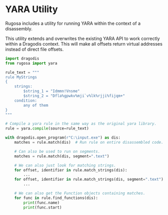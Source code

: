 # YARA Utility

Rugosa includes a utility for running YARA within the context of a disassembly.

This utility extends and overwrites the existing YARA API to work correctly within a Dragodis context.
This will make all offsets return virtual addresses instead of direct file offsets.


```python
import dragodis
from rugosa import yara

rule_text = """
rule MyStrings 
{
    strings:
        $string_1 = "Idmmn!Vnsme"
        $string_2 = "Dfla%gpwkv%mji`v%lk%rjji%fijqm+"
    condition:
        any of them
}
"""

# Compile a yara rule in the same way as the original yara library.
rule = yara.compile(source=rule_text)

with dragodis.open_program(r"C:\input.exe") as dis:
    matches = rule.match(dis)  # Run rule on entire disassembled code.

    # Can also be used to run on segments.
    matches = rule.match(dis, segment=".text")

    # We can also just look for matching strings.
    for offset, identifier in rule.match_strings(dis):
        ...
    for offset, identifier in rule.match_strings(dis, segment=".text"):
        ...

    # We can also get the Function objects containing matches.
    for func in rule.find_functions(dis):
        print(func.name)
        print(func.start)
```